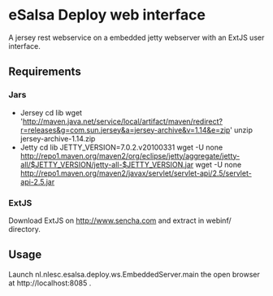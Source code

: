 eSalsa Deploy web interface
===========================

A jersey rest webservice on a embedded jetty webserver with an ExtJS user interface.

Requirements
------------

### Jars

* Jersey
    cd lib
    wget 'http://maven.java.net/service/local/artifact/maven/redirect?r=releases&g=com.sun.jersey&a=jersey-archive&v=1.14&e=zip'
    unzip  jersey-archive-1.14.zip
* Jetty
    cd lib
    JETTY_VERSION=7.0.2.v20100331
    wget -U none http://repo1.maven.org/maven2/org/eclipse/jetty/aggregate/jetty-all/$JETTY_VERSION/jetty-all-$JETTY_VERSION.jar
    wget -U none http://repo1.maven.org/maven2/javax/servlet/servlet-api/2.5/servlet-api-2.5.jar

### ExtJS

Download ExtJS on http://www.sencha.com and extract in webinf/ directory.

Usage
-----

Launch nl.nlesc.esalsa.deploy.ws.EmbeddedServer.main the open browser at http://localhost:8085 .